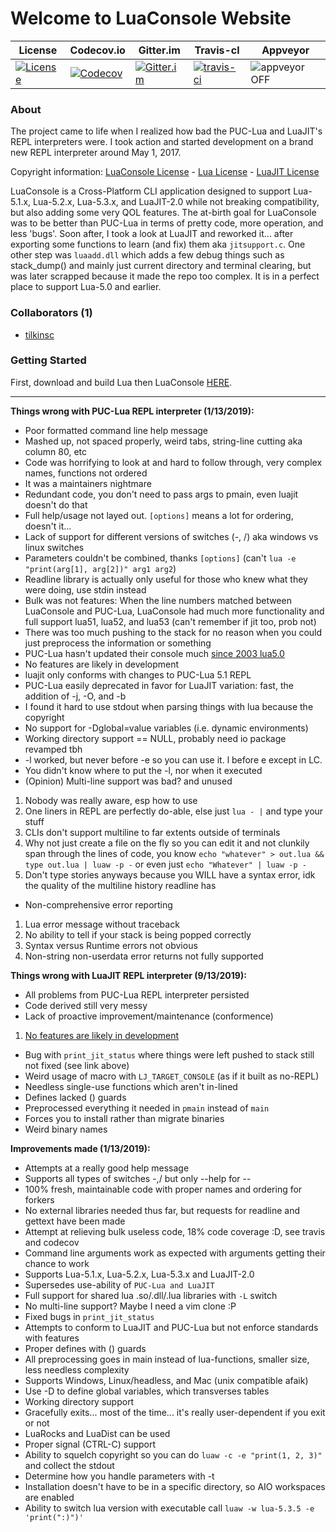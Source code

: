 # Welcome to LuaConsole Website


| License | Codecov.io | Gitter.im | Travis-cl | Appveyor |
| ------- | ---------- | --------- | --------- | -------- |
| [![License](https://img.shields.io/github/license/tilkinsc/LuaConsole.svg)](https://github.com/tilkinsc/LuaConsole/blob/master/LICENSE) | [![Codecov](https://codecov.io/gh/tilkinsc/LuaConsole/coverage.svg?branch=master)](https://codecov.io/gh/tilkinsc/LuaConsole) | [![Gitter.im](https://badges.gitter.im/tilkinsc/LuaConsole.png)](https://gitter.im/LuaConsole) | [![travis-ci](https://travis-ci.org/tilkinsc/LuaConsole.svg?branch=master)](https://travis-ci.org/tilkinsc/LuaConsole) | ![appveyor](https://ci.appveyor.com/api/projects/status/github/tilkinsc/LuaConsole?svg=true) OFF |  

### About

The project came to life when I realized how bad the PUC-Lua and LuaJIT's REPL interpreters were.
I took action and started development on a brand new REPL interpreter around May 1, 2017.

Copyright information: [LuaConsole License](https://tilkinsc.github.io/LuaConsole/LICENSE) - [Lua License](https://tilkinsc.github.io/LuaConsole/Lua%20LICENSE) - [LuaJIT License](https://tilkinsc.github.io/LuaConsole/LuaJIT%20LICENSE)

LuaConsole is a Cross-Platform CLI application designed to support Lua-5.1.x, Lua-5.2.x, Lua-5.3.x, and LuaJIT-2.0 while not breaking compatibility, but also adding some very QOL features. The at-birth goal for LuaConsole was to be better than PUC-Lua in terms of pretty code, more operation, and less 'bugs'. Soon after, I took a look at LuaJIT and reworked it... after exporting some functions to learn (and fix) them aka `jitsupport.c`. One other step was `luaadd.dll` which adds a few debug things such as stack_dump() and mainly just current directory and terminal clearing, but was later scrapped because it made the repo too complex. It is in a perfect place to support Lua-5.0 and earlier.

### Collaborators (1)

* [tilkinsc](https://github.com/tilkinsc)

### Getting Started

First, download and build Lua then LuaConsole [HERE](https://github.com/tilkinsc/LuaConsole/wiki/Build-Instructions).


_____

**Things wrong with PUC-Lua REPL interpreter (1/13/2019):**
* Poor formatted command line help message
* Mashed up, not spaced properly, weird tabs, string-line cutting aka column 80, etc
* Code was horrifying to look at and hard to follow through, very complex names, functions not ordered
* It was a maintainers nightmare
* Redundant code, you don't need to pass args to pmain, even luajit doesn't do that
* Full help/usage not layed out. `[options]` means a lot for ordering, doesn't it...
* Lack of support for different versions of switches (-, /) aka windows vs linux switches
* Parameters couldn't be combined, thanks `[options]` (can't `lua -e "print(arg[1], arg[2])" arg1 arg2`)
* Readline library is actually only useful for those who knew what they were doing, use stdin instead
* Bulk was not features: When the line numbers matched between LuaConsole and PUC-Lua, LuaConsole had much more functionality and full support lua51, lua52, and lua53 (can't remember if jit too, prob not)
* There was too much pushing to the stack for no reason when you could just preprocess the information or something
* PUC-Lua hasn't updated their console much [since 2003 lua5.0](https://www.lua.org/versions.html)
* No features are likely in development
* luajit only conforms with changes to PUC-Lua 5.1 REPL
* PUC-Lua easily deprecated in favor for LuaJIT variation: fast, the addition of -j, -O, and -b
* I found it hard to use stdout when parsing things with lua because the copyright
* No support for -Dglobal=value variables (i.e. dynamic environments)
* Working directory support == NULL, probably need io package revamped tbh
* -l worked, but never before -e so you can use it. l before e except in LC.
* You didn't know where to put the -l, nor when it executed
* (Opinion) Multi-line support was bad? and unused
1. Nobody was really aware, esp how to use
2. One liners in REPL are perfectly do-able, else just `lua - |` and type your stuff
3. CLIs don't support multiline to far extents outside of terminals
4. Why not just create a file on the fly so you can edit it and not clunkily span through the lines of code, you know `echo "whatever" > out.lua && type out.lua | luaw -p -` or even just `echo "Whatever" | luaw -p -`
5. Don't type stories anyways because you WILL have a syntax error, idk the quality of the multiline history readline has
* Non-comprehensive error reporting
1. Lua error message without traceback
2. No ability to tell if your stack is being popped correctly
3. Syntax versus Runtime errors not obvious
4. Non-string non-userdata error returns not fully supported

**Things wrong with LuaJIT REPL interpreter (9/13/2019):**
* All problems from PUC-Lua REPL interpreter persisted
* Code derived still very messy
* Lack of proactive improvement/maintenance (conformence)
1. [No features are likely in development](https://github.com/tilkinsc/LuaConsole/wiki/LuaJIT-Readme)
* Bug with `print_jit_status` where things were left pushed to stack still not fixed (see link above)
* Weird usage of macro with `LJ_TARGET_CONSOLE` (as if it built as no-REPL)
* Needless single-use functions which aren't in-lined
* Defines lacked () guards
* Preprocessed everything it needed in `pmain` instead of `main`
* Forces you to install rather than migrate binaries
* Weird binary names

**Improvements made (1/13/2019):**
* Attempts at a really good help message
* Supports all types of switches -,/ but only --help for --
* 100% fresh, maintainable code with proper names and ordering for forkers
* No external libraries needed thus far, but requests for readline and gettext have been made
* Attempt at relieving bulk useless code, 18% code coverage :D, see travis and codecov
* Command line arguments work as expected with arguments getting their chance to work
* Supports Lua-5.1.x, Lua-5.2.x, Lua-5.3.x and LuaJIT-2.0
* Supersedes use-ability of `PUC-Lua and LuaJIT`
* Full support for shared lua .so/.dll/.lua libraries with `-L` switch
* No multi-line support? Maybe I need a vim clone :P
* Fixed bugs in `print_jit_status`
* Attempts to conform to LuaJIT and PUC-Lua but not enforce standards with features
* Proper defines with () guards
* All preprocessing goes in main instead of lua-functions, smaller size, less needless complexity
* Supports Windows, Linux/headless, and Mac (unix compatible afaik)
* Use -D to define global variables, which transverses tables
* Working directory support
* Gracefully exits... most of the time... it's really user-dependent if you exit or not
* LuaRocks and LuaDist can be used
* Proper signal (CTRL-C) support
* Ability to squelch copyright so you can do `luaw -c -e "print(1, 2, 3)"` and collect the stdout
* Determine how you handle parameters with -t
* Installation doesn't have to be in a specific directory, so AIO workspaces are enabled
* Ability to switch lua version with executable call `luaw -w lua-5.3.5 -e 'print(":)")'`


